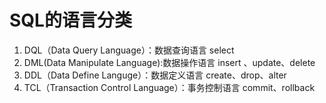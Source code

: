 <!--
 * @Author: 孙浩然
 * @Date: 2020-08-05 09:19:11
 * @LastEditors: 孙浩然
 * @LastEditTime: 2020-08-09 10:53:12
 * @FilePath: \docs\2.Study\7.DB\2-SQL语言分类.md
 * @博客地址: 个人博客，如果各位客官觉得不错，请点个赞，谢谢。[地址](https://codefool0307.github.io/Java-Point/#/)，如对源码有异议请在我的博客中提问
--> 
#  SQL的语言分类
1. DQL（Data Query Language）：数据查询语言
		select 
2. DML(Data Manipulate Language):数据操作语言
		insert 、update、delete
3. DDL（Data Define Languge）：数据定义语言
		create、drop、alter
4. TCL（Transaction Control Language）：事务控制语言
		commit、rollback

